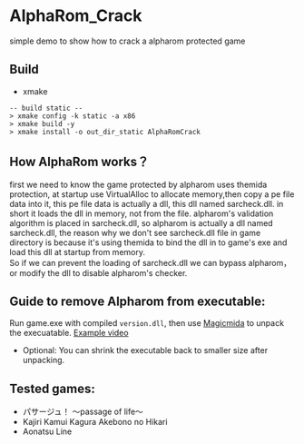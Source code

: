# AlphaRom_Crack
simple demo to show how to crack a alpharom protected game

## Build
- xmake
```shell
-- build static --
> xmake config -k static -a x86
> xmake build -y
> xmake install -o out_dir_static AlphaRomCrack
```

## How AlphaRom works？
first we need to know the game protected by alpharom uses themida protection, at startup use VirtualAlloc to allocate memory,then copy a pe file data into it, this pe file data is actually a dll, this dll named sarcheck.dll. in short it loads the dll in memory, not from the file. alpharom's validation algorithm is placed in sarcheck.dll, so alpharom is actually a dll named sarcheck.dll, the reason why we don't see sarcheck.dll file in game directory is because it's using themida to bind the dll in to game's exe and load this dll at startup from memory.  
So if we can prevent the loading of sarcheck.dll we can bypass alpharom，or modify the dll to disable alpharom's checker.
 
## Guide to remove Alpharom from executable:
Run game.exe with compiled `version.dll`, then use [Magicmida](https://github.com/Hendi48/Magicmida) to unpack the execuatable.
[Example video](https://mega.nz/file/euwWFLpZ#N_3AtnjEzjuPy3hhaLHr-Xg7B0FvHBoNWsatX1lz7_k)
+ Optional: You can shrink the executable back to smaller size after unpacking.

## Tested games:
+ パサージュ！ ～passage of life～
+ Kajiri Kamui Kagura Akebono no Hikari
+ Aonatsu Line

